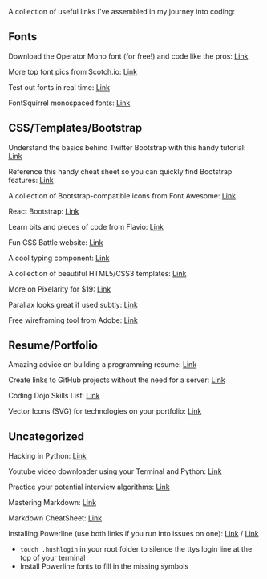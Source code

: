 A collection of useful links I've assembled in my journey into coding:

## Fonts

Download the Operator Mono font (for free!) and code like the pros: [Link](https://www.cufonfonts.com/font/operator-mono)

More top font pics from Scotch.io: [Link](https://scotch.io/bar-talk/top-10-monospace-fonts-for-developers?utm_source=newsletter&utm_medium=email&utm_campaign=top_10_coding_fonts_cost_of_js_in_2019_new_faster_terminal_for_windows&utm_term=2019-07-03)

Test out fonts in real time: [Link](https://app.programmingfonts.org/#victor-mono)

FontSquirrel monospaced fonts: [Link](https://www.fontsquirrel.com/fonts/list/classification/monospaced)

## CSS/Templates/Bootstrap

Understand the basics behind Twitter Bootstrap with this handy tutorial: [Link](https://getbootstrap.com/docs/4.3/layout/overview/)

Reference this handy cheat sheet so you can quickly find Bootstrap features: [Link](https://hackerthemes.com/bootstrap-cheatsheet/)

A collection of Bootstrap-compatible icons from Font Awesome: [Link](https://fontawesome.bootstrapcheatsheets.com/)

React Bootstrap: [Link](https://react-bootstrap.github.io/getting-started/introduction/)

Learn bits and pieces of code from Flavio: [Link](https://flaviocopes.com/)

Fun CSS Battle website: [Link](https://cssbattle.dev/)

A cool typing component: [Link](https://mattboldt.com/demos/typed-js/)

A collection of beautiful HTML5/CSS3 templates: [Link](https://html5up.net/)

More on Pixelarity for $19: [Link](https://pixelarity.com/)

Parallax looks great if used subtly: [Link](https://mdbootstrap.com/previews/docs/latest/html/parallax/index.html)

Free wireframing tool from Adobe: [Link](https://www.adobe.com/products/xd.html?sdid=12B9F15S&mv=Search&ef_id=CjwKCAjw04vpBRB3EiwA0Iieajxr_IlwWT9KbJnnF_kB9WbMfUzAtCVhlbLYEvyleOokW3wuLkzLXRoCqMEQAvD_BwE:G:s&s_kwcid=AL!3085!3!315233774112!e!!g!!adobe%20xd)

## Resume/Portfolio

Amazing advice on building a programming resume: [Link](https://zety.com/blog/programmer-resume-example)

Create links to GitHub projects without the need for a server: [Link](https://pages.github.com/)

Coding Dojo Skills List: [Link](https://docs.google.com/document/d/1Bu_tdZbIXe9BEgI3NrgvNv4wS4V-E2VE3m2zfuNvS0g/edit)

Vector Icons (SVG) for technologies on your portfolio: [Link](https://konpa.github.io/devicon/)

## Uncategorized

Hacking in Python: [Link](https://codingdojomarchcohort.slack.com/archives/CH440MVHB/p1561742099003400)

Youtube video downloader using your Terminal and Python: [Link](https://github.com/ytdl-org/youtube-dl)

Practice your potential interview algorithms: [Link](https://www.interviewcake.com/)

Mastering Markdown: [Link](https://guides.github.com/features/mastering-markdown/)

Markdown CheatSheet: [Link](https://github.com/adam-p/markdown-here/wiki/Markdown-Cheatsheet#links)

Installing Powerline (use both links if you run into issues on one): [Link](https://medium.com/@Clovis_app/configuration-of-a-beautiful-efficient-terminal-and-prompt-on-osx-in-7-minutes-827c29391961) / [Link](https://medium.com/@ITZDERR/how-to-install-powerline-to-pimp-your-bash-prompt-for-mac-9b82b03b1c02)
* `touch .hushlogin` in your root folder to silence the ttys login line at the top of your terminal
* Install Powerline fonts to fill in the missing symbols
